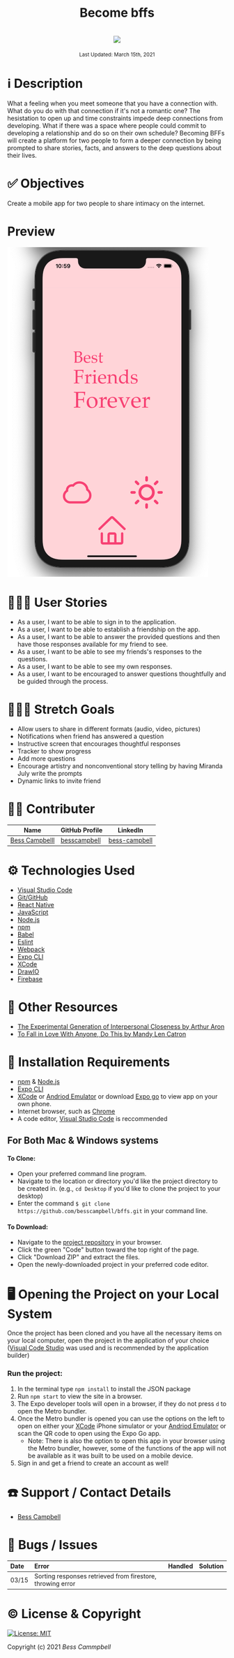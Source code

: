 # <div align="center">Become bffs</div>

<p align="center">
    <br>
    <a href="https://github.com/besscampbell">
        <img src="https://github.com/besscampbell.png" width="150px" height="auto">
    </a>
</p>

<p align="center">
  <small>Last Updated: March 15th, 2021</small>
</p>

# ℹ️ Description

What a feeling when you meet someone that you have a connection with. What do you do with that connection if it's not a romantic one? The hesistation to open up and time constraints impede deep connections from developing. What if there was a space where people could commit to developing a relationship and do so on their own schedule? Becoming BFFs will create a platform for two people to form a deeper connection by being prompted to share stories, facts, and answers to the deep questions about their lives.

# ✅ Objectives

Create a mobile app for two people to share intimacy on the internet.

# Preview

![HomeScreen](./ReadMeAssets/Home-screen.png)

# 💁🏽‍♀️ User Stories

- As a user, I want to be able to sign in to the application.
- As a user, I want to be able to establish a friendship on the app.
- As a user, I want to be able to answer the provided questions and then have those responses available for my friend to see.
- As a user, I want to be able to see my friends's responses to the questions.
- As a user, I want to be able to see my own responses.
- As a user, I want to be encouraged to answer questions thoughtfully and be guided through the process.

# 🧗🏼‍♀️ Stretch Goals

- Allow users to share in different formats (audio, video, pictures)
- Notifications when friend has answered a question
- Instructive screen that encourages thoughtful responses
- Tracker to show progress
- Add more questions
- Encourage artistry and nonconventional story telling by having Miranda July write the prompts
- Dynamic links to invite friend

# 🧑‍💻 Contributer

| Name                                                         | GitHub Profile                                  | LinkedIn                                                    |
| ------------------------------------------------------------ | ----------------------------------------------- | ----------------------------------------------------------- |
| [Bess Campbelll](https://www.linkedin.com/in/bess-campbell/) | [besscampbell](https://github.com/besscampbell) | [bess-campbell](https://www.linkedin.com/in/bess-campbell/) |

# ⚙️ Technologies Used

- [Visual Studio Code](https://code.visualstudio.com/)
- [Git/GitHub](https://github.com/)
- [React Native](https://reactnative.dev/)
- [JavaScript](https://www.javascript.com/)
- [Node.js](https://nodejs.org/en/)
- [npm](https://www.npmjs.com/get-npm)
- [Babel](https://babeljs.io/)
- [Eslint](https://eslint.org/)
- [Webpack](https://webpack.js.org/)
- [Expo CLI](https://docs.expo.io/workflow/expo-cli/)
- [XCode](https://docs.expo.io/workflow/ios-simulator/)
- [DrawIO](https://www.draw.io/)
- [Firebase](https://firebase.google.com/)

# 📰 Other Resources

- [The Experimental Generation of Interpersonal Closeness by Arthur Aron](https://journals.sagepub.com/doi/pdf/10.1177/0146167297234003)
- [To Fall in Love With Anyone, Do This by Mandy Len Catron](https://www.nytimes.com/2015/01/11/style/modern-love-to-fall-in-love-with-anyone-do-this.html)

# 💾 Installation Requirements

- [npm](https://www.npmjs.com/get-npm) & [Node.js](https://nodejs.org/en/)
- [Expo CLI](https://docs.expo.io/workflow/expo-cli/)
- [XCode](https://docs.expo.io/workflow/ios-simulator/) or [Andriod Emulator](https://docs.expo.io/workflow/android-studio-emulator/) or download [Expo go](https://expo.io/tools) to view app on your own phone.
- Internet browser, such as [Chrome](https://www.google.com/chrome/)
- A code editor, [Visual Studio Code](https://code.visualstudio.com/) is reccommended

## For Both Mac & Windows systems

#### To Clone:

- Open your preferred command line program.
- Navigate to the location or directory you'd like the project directory to be created in. (e.g., `cd Desktop` if you'd like to clone the project to your desktop)
- Enter the command `$ git clone https://github.com/besscampbell/bffs.git` in your command line.

#### To Download:

- Navigate to the [project repository](https://github.com/besscampbell/bffs.gitt) in your browser.
- Click the green "Code" button toward the top right of the page.
- Click "Download ZIP" and extract the files.
- Open the newly-downloaded project in your preferred code editor.

# 🖥️ Opening the Project on your Local System

Once the project has been cloned and you have all the necessary items on your local computer, open the project in the application of your choice ([Visual Code Studio](https://code.visualstudio.com/) was used and is recommended by the application builder)

### Run the project:

1. In the terminal type `npm install` to install the JSON package
2. Run `npm start` to view the site in a browser.
3. The Expo developer tools will open in a browser, if they do not press `d` to open the Metro bundler.
4. Once the Metro bundler is opened you can use the options on the left to open on either your [XCode](https://docs.expo.io/workflow/ios-simulator/) iPhone simulator or your [Andriod Emulator](https://docs.expo.io/workflow/android-studio-emulator/) or scan the QR code to open using the Expo Go app.
   - Note: There is also the option to open this app in your browser using the Metro bundler, however, some of the functions of the app will not be available as it was built to be used on a mobile device.
5. Sign in and get a friend to create an account as well!

# ☎️ Support / Contact Details

- [Bess Campbell](mailto:bess.k.campbell@gmail.com)

# 🐛 Bugs / Issues

| Date  | Error                                                      | Handled | Solution |
| :---- | :--------------------------------------------------------- | :------ | :------- |
| 03/15 | Sorting responses retrieved from firestore, throwing error |         |          |

# ©️ License & Copyright

[![License: MIT](https://img.shields.io/badge/License-MIT-yellow.svg)](https://opensource.org/licenses/MIT)

Copyright (c) 2021 _*Bess Cammpbell*_
